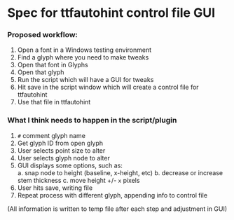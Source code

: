 # Spec for ttfautohint control file GUI

### Proposed workflow:

1. Open a font in a Windows testing environment
2. Find a glyph where you need to make tweaks
3. Open that font in Glyphs
4. Open that glyph
5. Run the script which will have a GUI for tweaks
6. Hit save in the script window which will create a control file for ttfautohint
7. Use that file in ttfautohint

### What I think needs to happen in the script/plugin

1. `#` comment glyph name
1. Get glyph ID from open glyph
2. User selects point size to alter
2. User selects glyph node to alter
3. GUI displays some options, such as:  
	a. snap node to height (baseline, x-height, etc)
	b. decrease or increase stem thickness
	c. move height +/- `x` pixels
4. User hits save, writing file
5. Repeat process with different glyph, appending info to control file

(All information is written to temp file after each step and adjustment in GUI)
